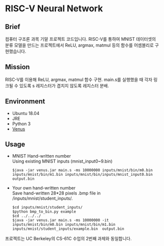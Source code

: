 # RISC-V Neural Network
## Brief
컴퓨터 구조론 과목 기말 프로젝트 코드입니다. RISC-V를 통하여 MNIST 데이터셋의 분류 모델을 만드는 프로젝트에서 ReLU, argmax, matmul 등의 함수를 어셈블리로 구현했습니다.

## Mission
RISC-V를 이용해 ReLU, argmax, matmul 함수 구현. main.s를 실행했을 때 각자 링크될 수 있도록 s 레지스터가 겹치지 않도록 레지스터 분배.

## Environment
 - Ubuntu 18.04
 - JRE
 - Python 3
 - [Venus](https://venus.cs61c.org/)

## Usage
 - MNIST Hand-written number   
    Using existing MNIST inputs (mnist_input0~9.bin)
    ```console
    $java -jar venus.jar main.s -ms 10000000 inputs/mnist/bin/m0.bin inputs/mnist/bin/m1.bin inputs/mnist/bin/inputs/mnist_input0.bin  output.bin
    ```
 - Your own hand-written number   
    Save hand-written 28*28 pixels .bmp file in /inputs/mnist/student_inputs/.   
    ```console
    $cd inputs/mnist/student_inputs/
    $python bmp_to_bin.py example
    $cd ../../../
    $java -jar venus.jar main.s -ms 10000000 -it inputs/mnist/bin/m0.bin inputs/mnist/bin/m1.bin inputs/mnist/student_inputs/example.bin  output.bin
    ```
프로젝트는 UC Berkeley의 CS-61C 수업의 2번째 과제와 동일합니다.
